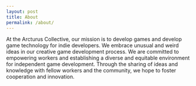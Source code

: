 ```yaml
---
layout: post
title: About
permalink: /about/
---
```


At the Arcturus Collective, our mission is to develop games and develop game
technology for indie developers. We embrace unusual and weird ideas in our
creative game development process. We are committed to empowering workers and
establishing a diverse and equitable environment for independent game
development. Through the sharing of ideas and knowledge with fellow workers and
the community, we hope to foster cooperation and innovation.
